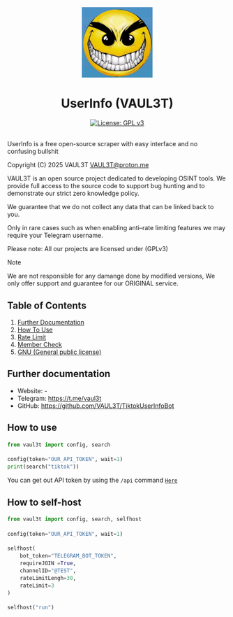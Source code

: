 <div align="center">
    <img src="image/IMG_2811.jpeg" width="32%">
    <h1>UserInfo (VAUL3T)</h1>
    <a href="https://www.gnu.org/licenses/gpl-3.0.html">
  <img src="https://img.shields.io/badge/license-GPLv3-blue.svg" alt="License: GPL v3">
</a>
</div>
<br>

UserInfo is a free open-source scraper with easy interface and no confusing bullshit 

Copyright (C) 2025 VAUL3T
VAUL3T@proton.me

VAUL3T is an open source project dedicated to developing OSINT tools. We provide full access to the source code to support bug hunting and to demonstrate our strict zero
knowledge policy.

We guarantee that we do not collect any data that can be linked back to you.

Only in rare cases such as when enabling anti–rate limiting features we may require your Telegram username.

Please note: All our projects are licensed under (GPLv3) 

> [!NOTE]
> We are not responsible for any damange done by modified versions, 
> We only offer support and guarantee for our ORIGINAL service.

Table of Contents
------------------

1. [Further Documentation](#further-documentation)
2. [How To Use](#how-to-use)
3. [Rate Limit](#rate-limit)
4. [Member Check](#member-check)
12. [GNU (General public license)](#license)

Further documentation
----------------------
- Website: - 
- Telegram: https://t.me/vaul3t
- GitHub: https://github.com/VAUL3T/TiktokUserInfoBot

How to use
----------------------

```python
from vaul3t import config, search

config(token="OUR_API_TOKEN", wait=1)
print(search("tiktok"))
```
You can get out API token by using the  `/api` command [`Here`](https://t.me/tiktok_user_info_scraper_bot)

How to self-host
----------------------
```python
from vaul3t import config, search, selfhost

config(token="OUR_API_TOKEN", wait=1)

selfhost(
    bot_token="TELEGRAM_BOT_TOKEN",
    requireJOIN =True,
    channelID="@TEST",
    rateLimitLengh=30,
    rateLimit=3
)

selfhost("run")

```
